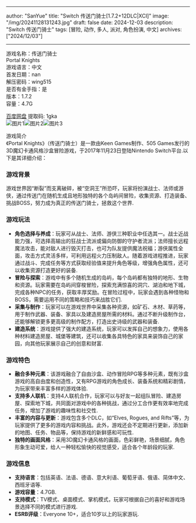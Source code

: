 
---
author: "SanYue"
title: "Switch 传送门骑士[1.7.2+12DLC|XCI]"
image: "/img/20241128131243.jpg"
draft: false
date: 2024-12-03
description: "Switch 传送门骑士"
tags: [冒险, 动作, 多人, 派对, 角色扮演, 中文]
archives: ["2024/12/03"]

---

游戏名称：传送门骑士   
Portal Knights    
游戏语言：中文  
首发日期：nan  
解压密码：wing515  
是否有金手指：是  
版本：1.7.2   
容量：4.7G

[百度网盘](https://pan.baidu.com/s/1T-cX4bIWhJAVdUWXsfYdyw) 提取码: 1gka  
![图片1](/img/530438.jpg)![图片2](/img/ecfc47.jpg)![图片3](/img/22463f.jpg)  

游戏简介  
《Portal Knights》（传送门骑士）是一款由Keen Games制作、505 Games发行的3D魔幻卡通风格沙盒冒险游戏，于2017年11月23日登陆Nintendo Switch平台.以下是其详细介绍：

### 游戏背景
游戏世界因“断裂”而支离破碎，被“空洞王”所恐吓，玩家将扮演战士、法师或游侠，通过传送门在随机生成且地形独特的各个岛屿间冒险，收集资源、打造装备、挑战BOSS，努力成为真正的传送门骑士，拯救这个世界.

### 游戏玩法
- **角色选择与养成**：玩家可从战士、法师、游侠三种职业中任选其一。战士近战能力强，可选择高输出的狂战士流派或偏向防御的守护者流派；法师擅长远程魔法攻击，能对敌人进行毁灭打击，也可为队友提供魔法祝福；游侠属性全面，攻击方式灵活多样，可利用远程火力压制敌人。随着游戏进程推进，玩家通过战斗、完成任务等方式获取经验值来提升角色等级，增强角色属性，还可以收集资源打造更好的装备.
- **冒险与探索**：游戏中有多个随机生成的岛屿，每个岛屿都有独特的地形、生物和资源。玩家需要在岛屿间穿梭冒险，探索充满惊喜的洞穴、湖泊和地下城，完成各种NPC的任务，获取丰厚奖励。在冒险过程中，玩家会遇到各种怪物和BOSS，需要运用不同的策略和技巧来战胜它们.
- **采集与制作**：玩家可以在游戏世界中采集各种资源，如矿石、木材、草药等，用于制作武器、装备、家具以及建造房屋所需的材料。通过不断升级制作台，还能够解锁更多更高级的制作配方，打造出史诗级的武器和装备.
- **建造系统**：游戏提供了强大的建造系统，玩家可以发挥自己的想象力，使用各种材料建造房屋、城堡等建筑，还可以收集各具特色的家具来装饰自己的家园，向其他玩家展示自己的创意和财富.

### 游戏特色
- **融合多种元素**：该游戏融合了自由沙盒、动作冒险RPG等多种元素，既有沙盒游戏的高自由度和创造性，又有RPG游戏的角色成长、装备系统和精彩剧情，为玩家带来丰富多样的游戏体验.
- **支持多人联机**：支持4人联机合作，玩家可以与好友一起组队冒险、建造房屋、探索地下城，共同面对游戏中的各种挑战，通过分工合作更有效率地完成任务，增加了游戏的趣味性和社交性.
- **丰富的内容与更新**：游戏包含多个DLC，如“Elves, Rogues, and Rifts”等，为玩家提供了更多的游戏内容和挑战。此外，游戏还会不定期进行更新，添加新的地图、任务、物品等，保持游戏的新鲜感和可玩性.
- **独特的画面风格**：采用3D魔幻卡通风格的画面，色彩鲜艳，场景细腻，角色形象生动可爱，给人一种轻松愉快的视觉感受，适合各个年龄段的玩家.

### 游戏信息
- **支持语言**：包括英语、法语、德语、意大利语、葡萄牙语、俄语、简体中文、西班牙语等.
- **游戏容量**：4.7GB.
- **支持模式**：TV模式、桌面模式、掌机模式，玩家可根据自己的喜好和游戏场景选择不同的模式进行游戏.
- **ESRB评级**：Everyone 10+，适合10岁以上的玩家游玩.
 
